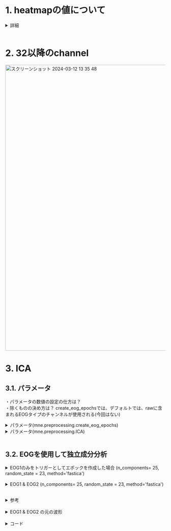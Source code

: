 


<br> 

# 1. heatmapの値について

<details><summary>詳細</summary>

```Python
print("mean_coefs.shape", mean_coefs.shape)
print("mean_coefs",mean_coefs)

# 列の値を足し合わせる
summed_values = np.sum(mean_coefs, axis=1)

print("summed_values.shape",summed_values.shape)
print("summed_values",summed_values)
```
<img width="739" alt="スクリーンショット 2024-03-11 10 47 13" src="https://github.com/am-da/mTRF/assets/112613519/1eaccd12-4fbd-4689-b2af-1182569a97bb">
</details>

<br> 

# 2. 32以降のchannel

<img width="900" alt="スクリーンショット 2024-03-12 13 35 48" src="https://github.com/am-da/mTRF/assets/112613519/a1be7172-fe25-47b4-a52d-609c6f7ab722">


# 3. ICA  

## 3.1. パラメータ

・パラメータの数値の設定の仕方は？  
・除くものの決め方は？  create_eog_epochsでは、デフォルトでは、rawに含まれるEOGタイプのチャンネルが使用される(今回はない)

<details><summary>パラメータ(mne.preprocessing.create_eog_epochs)</summary>
https://mne.tools/dev/generated/mne.preprocessing.create_eog_epochs.html

<img width="739" alt="スクリーンショット 2024-03-12 18 24 19" src="https://github.com/am-da/mTRF/assets/112613519/f0443fc2-419b-462c-aa01-8f2f56a2119e">
</details>


<details><summary>パラメータ(mne.preprocessing.ICA)</summary>

https://mne.tools/stable/generated/mne.preprocessing.ICA.html

```Python
ica = mne.preprocessing.ICA(n_components= 20, random_state= 10, max_iter=100)
```

### n_components
  ・float (0~1) : 各成分がデータセット内の分散（情報）のどれだけを説明できるか
  (例：3つの成分があり、最初の成分が70%、2番目が20%、3番目が残りの10%の分散を説明。ここで0.8を指定すると、説明される分散の80%に対応。この場合、最初の2つの成分が選択され、分散の90%が説明される。)  
  
  <img width="684" alt="スクリーンショット 2024-03-12 14 29 48" src="https://github.com/am-da/mTRF/assets/112613519/94bb23f2-9632-4b1b-851e-c5ea980a221c">

### random_state
アルゴリズムは最初にランダムな状態から始まる。　　
そのため、同じデータを使っても、異なる初期状態からスタートすると、異なる成分が見つかることがある。　　

これを防ぐために、random_stateという設定がある。　　
これを設定すると、アルゴリズムが使用するランダムな開始点が固定される。　　
つまり、同じrandom_stateを使うと、同じ成分が見つかる。　　
これにより、同じデータに対して常に同じ結果が得られ、研究の信頼性が高まりる。


</details>


 <br> 
 
## 3.2. EOGを使用して独立成分分析

<details><summary>EOG1のみをトリガーとしてエポックを作成した場合 (n_components= 25, random_state = 23, method='fastica')</summary>
  
<img width="500" alt="スクリーンショット 2024-03-12 17 57 43" src="https://github.com/am-da/mTRF/assets/112613519/00c621ee-7722-44f8-ae53-73dda47281be">
</details>

 <br> 

<details><summary>EOG1 & EOG2 (n_components= 25, random_state = 23, method='fastica')</summary>
  
<img width="500" alt="スクリーンショット 2024-03-12 18 02 01" src="https://github.com/am-da/mTRF/assets/112613519/751bf9af-3e01-49fa-a243-96764a1510c7"> </details>

 <br> 
<details><summary>参考</summary>
  
<img width="909" alt="スクリーンショット 2024-03-12 13 25 57" src="https://github.com/am-da/mTRF/assets/112613519/96950e59-dec8-441f-b1d1-7a667bf1d302">
</details>

 <br> 
 
<details><summary>EOG1 & EOG2 の元の波形</summary>
<img width="1198" alt="スクリーンショット 2024-03-12 18 18 48" src="https://github.com/am-da/mTRF/assets/112613519/b86a4d4f-bd23-430d-9d89-005308bbde04">
</details>

  <br> 
  
<details><summary>コード</summary>

```Python


import mne

from mne.preprocessing import create_eog_epochs,create_ecg_epochs

#easycap_montage = mne.channels.make_standard_montage("biosemi32")

raw = mne.io.read_raw_bdf('/Users/ami/PycharmProjects/UCSD_pycharm/UCSD/DEAP_data/data_original/s01.bdf', preload=True)
# EOGチャンネル名を変更する
raw.rename_channels(mapping={'EXG1': 'EOG1', 'EXG2': 'EOG2'})
# 脳波のチャンネルのインデックスを指定
brain_channels = list(range(0, 32))

# 脳波のチャンネルのみを選択してデータを作成
raw_brain = raw.copy().pick_channels([raw.ch_names[i] for i in brain_channels])
# 33番目と34番目のチャンネルをEOGチャンネルとして登録
print(raw_brain.ch_names)

# デジタルフィルタリング
raw_brain.filter(1, 50, fir_design='firwin')

# ダウンサンプリング（128Hzにダウンサンプリング）
raw_brain.resample(128)

# 平均リファレンスを適用
raw_brain.set_eeg_reference('average', projection=True)
raw_brain.apply_proj()



# ICA

# set up and fit the ICA
reject=dict(mag=4e-12, grad=4000e-13)
ica = mne.preprocessing.ICA(n_components= 25, random_state = 23, method='fastica')

picks_eeg = mne.pick_types(raw_brain.info, eeg = True)
ica.fit(raw_brain, picks = picks_eeg, reject=reject)
print("ica",ica)

ica.plot_components()
eog_epochs = create_eog_epochs(raw_brain, ch_name= ['EOG1','EOG2'])
#print("eog_epochs",eog_epochs)

eog_inds,scores=ica.find_bads_eog(eog_epochs, ch_name= ['EOG1','EOG2'])

print(eog_inds)
print("scores",scores)
ica.plot_scores(scores)

# 変更
#start_time = 321.1542969
#end_time = start_time + 60

#raw_brain.crop(tmin=start_time, tmax=end_time)  # 指定した時間帯のデータを抽出
#raw_brain.plot()
```

</details>




 <br> 
 
 <br> 
 

















